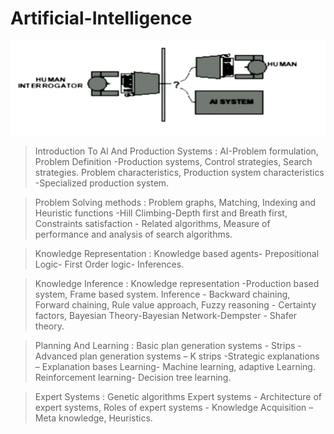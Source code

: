 # Artificial-Intelligence

<img src="https://github.com/kcharvi/Artificial-Intelligence-Course-Codes/blob/main/image.png">

> Introduction To Al And Production Systems : AI-Problem formulation, Problem Definition -Production systems, Control strategies, Search strategies. Problem characteristics, Production system characteristics -Specialized production system.

> Problem Solving methods : Problem graphs, Matching, Indexing and Heuristic functions -Hill Climbing-Depth first and Breath first, Constraints satisfaction - Related algorithms, Measure of performance and analysis of search algorithms.

> Knowledge Representation : Knowledge based agents- Prepositional Logic- First Order logic- Inferences.

> Knowledge Inference : Knowledge representation -Production based system, Frame based system. Inference - Backward chaining, Forward chaining, Rule value approach, Fuzzy reasoning - Certainty factors, Bayesian Theory-Bayesian Network-Dempster - Shafer theory.

> Planning And Learning : Basic plan generation systems - Strips -Advanced plan generation systems – K strips -Strategic explanations – Explanation bases Learning- Machine learning, adaptive Learning. Reinforcement learning- Decision tree learning.

> Expert Systems : Genetic algorithms Expert systems - Architecture of expert systems, Roles of expert systems - Knowledge Acquisition –Meta knowledge, Heuristics.
